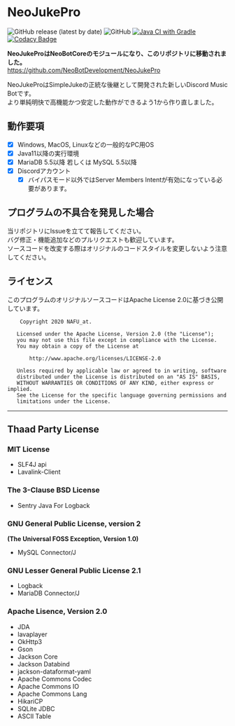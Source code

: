 # NeoJukePro

![GitHub release (latest by date)](https://img.shields.io/github/v/release/nafu-at/NeoJukePro)
![GitHub](https://img.shields.io/github/license/nafu-at/NeoJukePro)
[![Java CI with Gradle](https://github.com/nafu-at/NeoJukePro/actions/workflows/gradle.yml/badge.svg?branch=master)](https://github.com/nafu-at/NeoJukePro/actions/workflows/gradle.yml)
[![Codacy Badge](https://app.codacy.com/project/badge/Grade/35ee3810e0b647de90d3251fad96bcc4)](https://www.codacy.com/gh/nafu-at/NeoJukePro/dashboard?utm_source=github.com&amp;utm_medium=referral&amp;utm_content=nafu-at/NeoJukePro&amp;utm_campaign=Badge_Grade)

**NeoJukeProはNeoBotCoreのモジュールになり、このリポジトリに移動されました。**  
https://github.com/NeoBotDevelopment/NeoJukePro

NeoJukeProはSimpleJukeの正統な後継として開発された新しいDiscord Music Botです。  
より単純明快で高機能かつ安定した動作ができるよう1から作り直しました。

## 動作要項

- [x] Windows, MacOS, Linuxなどの一般的なPC用OS
- [x] Java11以降の実行環境
- [x] MariaDB 5.5以降 若しくは MySQL 5.5以降
- [x] Discordアカウント
    + [x] バイパスモード以外ではServer Members Intentが有効になっている必要があります。

## プログラムの不具合を発見した場合

当リポジトリにIssueを立てて報告してください。  
バグ修正・機能追加などのプルリクエストも歓迎しています。  
ソースコードを改変する際はオリジナルのコードスタイルを変更しないよう注意してください。

## ライセンス

このプログラムのオリジナルソースコードはApache License 2.0に基づき公開しています。

        Copyright 2020 NAFU_at.
    
       Licensed under the Apache License, Version 2.0 (the "License");
       you may not use this file except in compliance with the License.
       You may obtain a copy of the License at
    
           http://www.apache.org/licenses/LICENSE-2.0
    
       Unless required by applicable law or agreed to in writing, software
       distributed under the License is distributed on an "AS IS" BASIS,
       WITHOUT WARRANTIES OR CONDITIONS OF ANY KIND, either express or implied.
       See the License for the specific language governing permissions and
       limitations under the License.

---

## Thaad Party License

### MIT License

- SLF4J api
- Lavalink-Client

### The 3-Clause BSD License

- Sentry Java For Logback

### GNU General Public License, version 2

**(The Universal FOSS Exception, Version 1.0)**

- MySQL Connector/J

### GNU Lesser General Public License 2.1

- Logback
- MariaDB Connector/J

### Apache Lisence, Version 2.0

- JDA
- lavaplayer
- OkHttp3
- Gson
- Jackson Core
- Jackson Databind
- jackson-dataformat-yaml
- Apache Commons Codec
- Apache Commons IO
- Apache Commons Lang
- HikariCP
- SQLite JDBC
- ASCII Table
